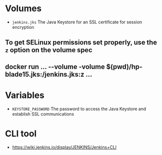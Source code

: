 # Volumes

* `jenkins.jks`
  The Java Keystore for an SSL certificate for session encryption

To get SELinux permissions set properly, use the `z` option on the volume spec
---
docker run ... --volume -volume $(pwd)/hp-blade15.jks:/jenkins.jks:z ...
---


# Variables

* `KEYSTORE_PASSWORD`
  The password to access the Java Keystore and establish SSL communications

# CLI tool

* https://wiki.jenkins.io/display/JENKINS/Jenkins+CLI

